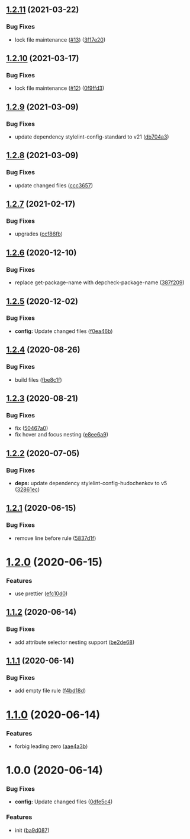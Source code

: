 ## [1.2.11](https://github.com/dword-design/stylelint-config/compare/v1.2.10...v1.2.11) (2021-03-22)


### Bug Fixes

* lock file maintenance ([#13](https://github.com/dword-design/stylelint-config/issues/13)) ([3f17e20](https://github.com/dword-design/stylelint-config/commit/3f17e2099ed6e373d4427068d35e46b6088da4ab))

## [1.2.10](https://github.com/dword-design/stylelint-config/compare/v1.2.9...v1.2.10) (2021-03-17)


### Bug Fixes

* lock file maintenance ([#12](https://github.com/dword-design/stylelint-config/issues/12)) ([0f9ffd3](https://github.com/dword-design/stylelint-config/commit/0f9ffd3117a2a0ec39a01bb95baa0e25d2d6103f))

## [1.2.9](https://github.com/dword-design/stylelint-config/compare/v1.2.8...v1.2.9) (2021-03-09)


### Bug Fixes

* update dependency stylelint-config-standard to v21 ([db704a3](https://github.com/dword-design/stylelint-config/commit/db704a3b4c107b2cc92cd790ac747abfb7fce0d6))

## [1.2.8](https://github.com/dword-design/stylelint-config/compare/v1.2.7...v1.2.8) (2021-03-09)


### Bug Fixes

* update changed files ([ccc3657](https://github.com/dword-design/stylelint-config/commit/ccc36570ad92db9cdbda79b44ee6887da762b83d))

## [1.2.7](https://github.com/dword-design/stylelint-config/compare/v1.2.6...v1.2.7) (2021-02-17)


### Bug Fixes

* upgrades ([ccf86fb](https://github.com/dword-design/stylelint-config/commit/ccf86fbc90eea4b588910405999531a0797b92ea))

## [1.2.6](https://github.com/dword-design/stylelint-config/compare/v1.2.5...v1.2.6) (2020-12-10)


### Bug Fixes

* replace get-package-name with depcheck-package-name ([387f209](https://github.com/dword-design/stylelint-config/commit/387f20993fbddace019a2d4fe183fc10af6a035d))

## [1.2.5](https://github.com/dword-design/stylelint-config/compare/v1.2.4...v1.2.5) (2020-12-02)


### Bug Fixes

* **config:** Update changed files ([f0ea46b](https://github.com/dword-design/stylelint-config/commit/f0ea46ba5e9802aa940c82480e8382ed5a26d04c))

## [1.2.4](https://github.com/dword-design/stylelint-config/compare/v1.2.3...v1.2.4) (2020-08-26)


### Bug Fixes

* build files ([fbe8c1f](https://github.com/dword-design/stylelint-config/commit/fbe8c1fc6a0bb81a643bc34d901535762db67a41))

## [1.2.3](https://github.com/dword-design/stylelint-config/compare/v1.2.2...v1.2.3) (2020-08-21)


### Bug Fixes

* fix ([50467a0](https://github.com/dword-design/stylelint-config/commit/50467a01520b4ea558a32c5b163913e9e2a84387))
* fix hover and focus nesting ([e8ee6a9](https://github.com/dword-design/stylelint-config/commit/e8ee6a9bfc8ad9a43362cfaf5351e46b8a2222fc))

## [1.2.2](https://github.com/dword-design/stylelint-config/compare/v1.2.1...v1.2.2) (2020-07-05)


### Bug Fixes

* **deps:** update dependency stylelint-config-hudochenkov to v5 ([32861ec](https://github.com/dword-design/stylelint-config/commit/32861ec12ab61c259437161d961d37559c147e81))

## [1.2.1](https://github.com/dword-design/stylelint-config/compare/v1.2.0...v1.2.1) (2020-06-15)


### Bug Fixes

* remove line before rule ([5837d1f](https://github.com/dword-design/stylelint-config/commit/5837d1f1b2784dfbd46f266cedcf820438714fd9))

# [1.2.0](https://github.com/dword-design/stylelint-config/compare/v1.1.2...v1.2.0) (2020-06-15)


### Features

* use prettier ([efc10d0](https://github.com/dword-design/stylelint-config/commit/efc10d075159964c358a02afbc3a9a17b09f38d0))

## [1.1.2](https://github.com/dword-design/stylelint-config/compare/v1.1.1...v1.1.2) (2020-06-14)


### Bug Fixes

* add attribute selector nesting support ([be2de68](https://github.com/dword-design/stylelint-config/commit/be2de68925914c359eaeb2a34c62df454b5960a9))

## [1.1.1](https://github.com/dword-design/stylelint-config/compare/v1.1.0...v1.1.1) (2020-06-14)


### Bug Fixes

* add empty file rule ([f4bd18d](https://github.com/dword-design/stylelint-config/commit/f4bd18dd1c75de203a6ba2b26267921f10d4ff2b))

# [1.1.0](https://github.com/dword-design/stylelint-config/compare/v1.0.0...v1.1.0) (2020-06-14)


### Features

* forbig leading zero ([aae4a3b](https://github.com/dword-design/stylelint-config/commit/aae4a3b6ae6810bb4ba81ad9d61a075d5a140ff4))

# 1.0.0 (2020-06-14)


### Bug Fixes

* **config:** Update changed files ([0dfe5c4](https://github.com/dword-design/stylelint-config/commit/0dfe5c4c76fa3198ec6ba41d1ae3b389426e42e9))


### Features

* init ([ba9d087](https://github.com/dword-design/stylelint-config/commit/ba9d087e834f897ce30931ce1376f201fbf9f24b))
